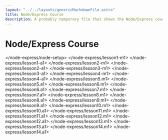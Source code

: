 ```yaml
---
layout: "../../layouts/genericMarkdownFile.astro"
title: Node/Express Course
description: A probably temporary file that shows the Node/Express course stuff imported from WordPress
---
```


# Node/Express Course

</node-express/node-setup>
</node-express/lesson1-m1>
</node-express/lesson1-a1>
</node-express/lesson2-m1>
</node-express/lesson2-a1>
</node-express/lesson3-m1>
</node-express/lesson3-a1>
</node-express/lesson4-m1>
</node-express/lesson4-a1>
</node-express/lesson5.m1>
</node-express/lesson5.a1>
</node-express/lesson6.m1>
</node-express/lesson6.a1>
</node-express/lesson7.m1>
</node-express/lesson7.a1>
</node-express/lesson8.m1>
</node-express/lesson8.a1>
</node-express/lesson9.m1>
</node-express/lesson9.a1>
</node-express/lesson10.m1>
</node-express/lesson10.a1>
</node-express/lesson11.m1>
</node-express/lesson11.a1>
</node-express/lesson12.m1>
</node-express/lesson12.a1>
</node-express/lesson13.m1>
</node-express/lesson13.a1>
</node-express/lesson14.m1>
</node-express/lesson14.a1>
